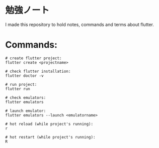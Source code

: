 # 勉強ノート
I made this repository to hold notes, commands and terms about flutter.


# Commands:

```
# create flutter project:
flutter create <projectname>

# check flutter installation:
flutter doctor -v

# run project:
flutter run

# check emulators:
flutter emulators

# launch emulator:
flutter emulators --launch <emulatorname>

# hot reload (while project's running):
r

# hot restart (while project's running):
R
```
